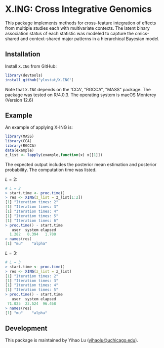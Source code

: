 # X.ING: Cross Integrative Genomics

This package implements methods for cross-feature integration of effects from multiple studies each with multivariate contexts. The latent binary association status of each statistic was modeled to capture the omics-shared and context-shared major patterns in a hierarchical Bayesian model.

## Installation

Install `X.ING` from GitHub: 

```R
library(devtools)
install_github("ylustat/X.ING")
```

Note that `X.ING` depends on the 'CCA', "RGCCA", "MASS" package. The package was tested on R/4.0.3. The operating system is macOS Monterey (Version 12.6)

## Example

An example of applying X-ING is:

```R
library(MASS)
library(CCA)
library(RGCCA)
data(example)
z_list <- lapply(example,function(x) x[[1]])
```

The expected output includes the posterior mean estimation and posterior probability. The computation time was listed.

$L=2$:

```R
# L = 2
> start.time <- proc.time()
> res <- XING(z_list = z_list[1:2])
[1] "Iteration times: 2"
[1] "Iteration times: 3"
[1] "Iteration times: 4"
[1] "Iteration times: 5"
[1] "Iteration times: 6"
> proc.time() - start.time
   user  system elapsed 
  1.282   0.394   1.700 
> names(res)
[1] "mu"    "alpha"
```

$L=3$:

```R
# L = 3
> start.time <- proc.time()
> res <- XING(z_list = z_list)
[1] "Iteration times: 2"
[1] "Iteration times: 3"
[1] "Iteration times: 4"
[1] "Iteration times: 5"
> proc.time() - start.time
   user  system elapsed 
 71.025  23.524  96.468 
> names(res)
[1] "mu"    "alpha"
```

## Development

This package is maintained by Yihao Lu (yihaolu@uchicago.edu).

